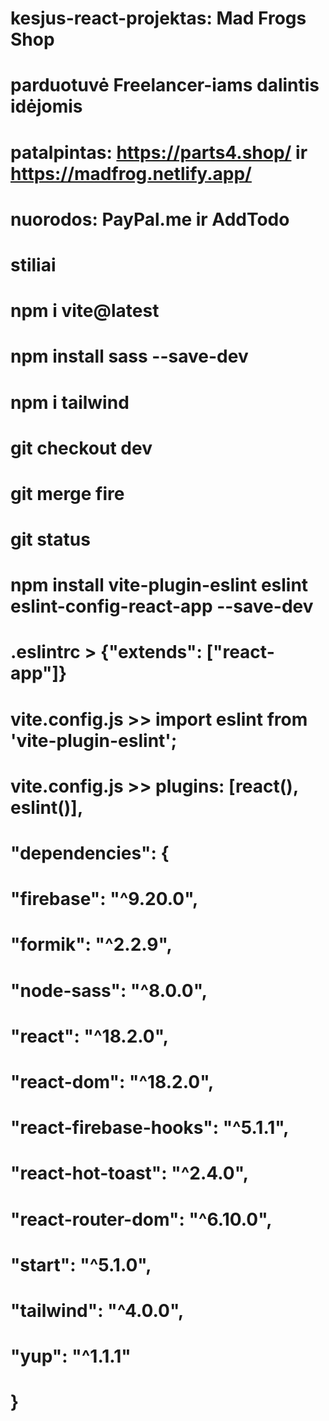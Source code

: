 # kesjus-react-projektas: Mad Frogs Shop
# parduotuvė Freelancer-iams dalintis idėjomis

# patalpintas: https://parts4.shop/ ir https://madfrog.netlify.app/
# nuorodos: PayPal.me ir AddTodo

# stiliai
# npm i vite@latest
# npm install sass --save-dev
# npm i tailwind

# git checkout dev
# git merge fire
# git status

# npm install vite-plugin-eslint eslint eslint-config-react-app --save-dev
# .eslintrc > {"extends": ["react-app"]}
# vite.config.js >> import eslint from 'vite-plugin-eslint';
# vite.config.js >> plugins: [react(), eslint()],

#  "dependencies": {
#    "firebase": "^9.20.0",
#    "formik": "^2.2.9",
#    "node-sass": "^8.0.0",
#    "react": "^18.2.0",
#    "react-dom": "^18.2.0",
#    "react-firebase-hooks": "^5.1.1",
#    "react-hot-toast": "^2.4.0",
#    "react-router-dom": "^6.10.0",
#    "start": "^5.1.0",
#    "tailwind": "^4.0.0",
#    "yup": "^1.1.1"
#  }
